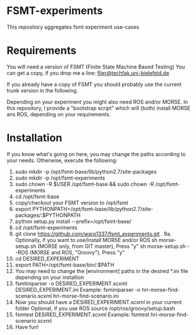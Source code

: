 FSMT-experiments
================

This repository aggregates fsmt experiment use-cases 

Requirements
===========

You will need a version of FSMT (Finite State Machine Based Testing)
You can get a copy, if you drop me a line: flier@techfak.uni-bielefeld.de

If you already have a copy of FSMT you should probably use the current 
trunk version in the following.

Depending on your experiment you might also need ROS and/or MORSE.
In this repository, I provide a "bootstrap script" which will
(both) install MORSE ans ROS, depending on your requirements.

Installation
===========

If you know what's going on here, you may change the paths 
according to your needs. Otherwise, execute the following: 

1. sudo mkdir -p /opt/fsmt-base/lib/python2.7/site-packages
2. sudo mkdir -p /opt/fsmt-experiments
3. sudo chown -R $USER /opt/fsmt-base && sudo chown -R /opt/fsmt-experiments
4. cd /opt/fsmt-base
5. copy/checkout your FSMT version to /opt/fsmt
6. export PYTHONPATH=/opt/fsmt-base/lib/python2.7/site-packages/:$PYTHONPATH
7. python setup.py install --prefix=/opt/fsmt-base/
8. cd /opt/fsmt-experiments
9. git clone https://github.com/warp1337/fsmt_experiments.git .
9a. Optionally, if you want to use/install MORSE and/or ROS
  sh morse-setup.sh (MORSE only, from GIT master), Press "y"
  sh morse-setup.sh --ROS (MORSE and ROS, "Groovy"), Press "y"
10. cd DESIRED_EXPERIMENT
11. export PATH=/opt/fsmt-base/bin/:$PATH
12. You may need to change the [environment] paths in the desired *.ini file depending on your installion
13. fsmtiniparser -o DESIRED_EXPERIMENT.scxml DESIRED_EXPERIMENT.ini
  Example: fsminiparser -o hri-morse-find-scenario.scxml hri-morse-find-scenario.ini   
14. Now you should have a DESIRED_EXPERIMENT.scxml in your current folder
Optional, if you use ROS
  source /opt/ros/groovy/setup.bash
15. fsmtest DESIRED_EXPERIMENT.scxml
  Example: fsmtest hri-morse-find-scenario.scxml
16. Have fun!
